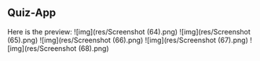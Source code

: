 ## Quiz-App
Here is the preview:
![img](res/Screenshot (64).png)
![img](res/Screenshot (65).png)
![img](res/Screenshot (66).png)
![img](res/Screenshot (67).png)
![img](res/Screenshot (68).png)

